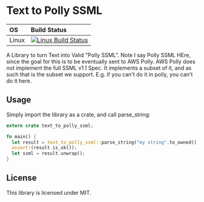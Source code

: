 # Text to Polly SSML #


| OS      | Build Status                                                                                                                                                          |
|:--------|:----------------------------------------------------------------------------------------------------------------------------------------------------------------------|
| Linux   | [![Linux Build Status](https://circleci.com/gh/SecurityInsanity/text-to-polly-ssml/tree/master.svg?style=svg)](https://circleci.com/gh/SecurityInsanity/text-to-polly-ssml/tree/master) |

A Library to turn Text into Valid "Polly SSML". Note I say Polly SSML HEre, since the goal for this is
to be eventually sent to AWS Polly. AWS Polly does not implement the full SSML v1.1 Spec. It implements
a subset of it, and as such that is the subset we support. E.g. if you can't do it in polly, you can't do it
here.

## Usage ##

Simply import the library as a crate, and call parse_string:

```rust
extern crate text_to_polly_ssml;

fn main() {
  let result = text_to_polly_ssml::parse_string("my string".to_owned());
  assert!(result.is_ok());
  let ssml = result.unwrap();
}
```


## License ##

This library is licensed under MIT.